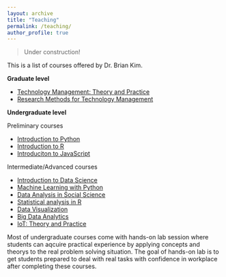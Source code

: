 ```yaml
---
layout: archive
title: "Teaching"
permalink: /teaching/
author_profile: true
---
```


>Under construction!

This is a list of courses offered by Dr. Brian Kim.

__Graduate level__

- [Technology Management: Theory and Practice](https://github.com/briankimstudio/curriculum/blob/main/courses/tm_theory_practice.md)
- [Research Methods for Technology Management](https://github.com/briankimstudio/curriculum/blob/main/courses/rm_tm.md)

__Undergraduate level__

Preliminary courses

- [Introduction to Python](https://github.com/briankimstudio/curriculum/blob/main/courses/pre_python.md)
- [Introduction to R](https://github.com/briankimstudio/curriculum/blob/main/courses/pre_r.md)
- [Introduciton to JavaScript](https://github.com/briankimstudio/curriculum/blob/main/courses/pre_js.md)

Intermediate/Advanced courses

- [Introduction to Data Science](https://github.com/briankimstudio/curriculum/blob/main/courses/intro_data_science.md)
- [Machine Learning with Python](https://github.com/briankimstudio/curriculum/blob/main/courses/machine_learning_python.md)
- [Data Analysis in Social Science](https://github.com/briankimstudio/curriculum/blob/main/courses/da_ss.md)
- [Statistical analysis in R](https://github.com/briankimstudio/curriculum/blob/main/courses/sa_r.md)
- [Data Visualization](https://github.com/briankimstudio/curriculum/blob/main/courses/data_visualization.md)
- [Big Data Analytics](https://github.com/briankimstudio/curriculum/blob/main/courses/big_data_analytics.md)
- [IoT: Theory and Practice](https://github.com/briankimstudio/curriculum/blob/main/courses/iot.md)

Most of undergraduate courses come with hands-on lab session where students can aqcuire practical experience by applying concepts and theorys to the real problem solving situation. The goal of hands-on lab is to get students prepared to deal with real tasks with confidence in workplace after completing these courses.

<!-- {% include base_path %}

{% for post in site.teaching reversed %}
  {% include archive-single.html %}
{% endfor %} -->
